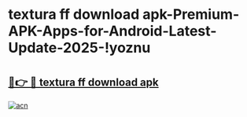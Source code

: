 # textura ff download apk-Premium-APK-Apps-for-Android-Latest-Update-2025-!yoznu

# <h2><a href="https://googleone.com">🔗👉 🔴 textura ff download apk</a></h2>

[![acn](https://github.com/user-attachments/assets/0f9c940e-d8b0-45ae-aac7-cd30a18b3e1c)](https://googleone.com)

